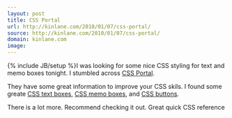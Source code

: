 ```yaml
---
layout: post
title: CSS Portal
url: http://kinlane.com/2010/01/07/css-portal/
source: http://kinlane.com/2010/01/07/css-portal/
domain: kinlane.com
image: 
---
```

{% include JB/setup %}I was looking for some nice CSS styling for text and memo boxes tonight. I stumbled across <a href="http://www.cssportal.com/">CSS Portal</a>.<p></p>
They have some great information to improve your CSS skils. I found some greate <a href="http://www.cssportal.com/form-elements/text-box.htm">CSS text boxes</a>, <a href="http://www.cssportal.com/form-elements/text-area.htm">CSS memo boxes</a>, and <a href="http://www.cssportal.com/form-elements/form-buttons.htm">CSS buttons</a>.<p></p>
There is a lot more. Recommend checking it out. Great quick CSS reference
